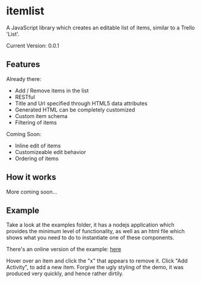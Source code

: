 itemlist
========

A JavaScript library which creates an editable list of items, similar to a Trello 'List'.

Current Version: 0.0.1

## Features

Already there:
  - Add / Remove items in the list
  - RESTful
  - Title and Url specified through HTML5 data attributes
  - Generated HTML can be completely customized
  - Custom item schema
  - Filtering of items

Coming Soon:
  - Inline edit of items
  - Customizeable edit behavior
  - Ordering of items

## How it works

More coming soon...

## Example

Take a look at the examples folder, it has a nodejs application which provides the minimum level of functionality, as
well as an html file which shows what you need to do to instantiate one of these components.

There's an online version of the example: [here](http://itemlistexample.apphb.com/index.html)

Hover over an item and click the "x" that appears to remove it.
Click "Add Activity", to add a new item.
Forgive the ugly styling of the demo, it was produced very quickly, and hence rather dirtily.